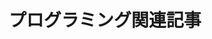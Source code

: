 ---
title: "プログラミング関連記事"
layout: category
permalink: /categories/programming/
taxonomy: プログラミング
author_profile: true
--- 